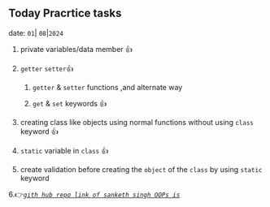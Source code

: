 ##  Today Pracrtice tasks

date: `01`| `08`|`2024`

1. private variables/data member 👍
2. `getter` `setter`👍

    1. `getter` & `setter` functions ,and alternate way 

    2. `get` & `set` keywords 👍

3. creating class like objects using normal functions without using `class` keyword 👍

4. `static` variable in `class` 👍
5. create validation before creating the `object` of the `class` by using `static` keyword 

6.👉[_`gith hub repo link of sanketh singh OOPs is`_][def]

[def]: https://github.com/singhsanket143/Object-Oriented-Programming-In-JS
